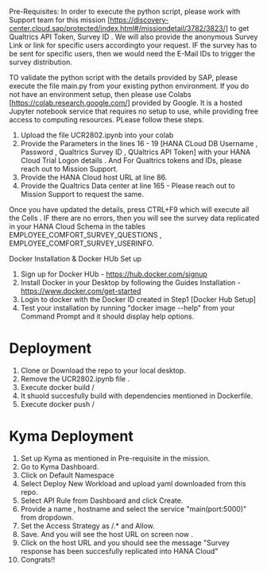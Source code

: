 Pre-Requisites:
In order to execute the python script, please work with Support team for this mission [https://discovery-center.cloud.sap/protected/index.html#/missiondetail/3782/3823/]
to get Qualtrics API Token, Survey ID . We will also provide the anonymous Survey Link or link for specific users accordingto your request. IF the survey has to be sent for 
specific users, then we would need the E-Mail IDs to trigger the survey distribution.

TO validate the python script with the details provided by SAP, please execute the file main.py from your existing python environment. If you do not have an environment
setup, then please use Colabs [https://colab.research.google.com/] provided by Google. It is a hosted Jupyter notebook service that requires no setup to use, 
while providing free access to computing resources. PLease follow these steps.
 
 1.  Upload the file UCR2802.ipynb into your colab 
 2.  Provide the Parameters in the lines 16 - 19 [HANA CLoud DB Username , Password , Qualtrics Survey ID , QUaltrics API Token] with your HANA Cloud Trial Logon details .
     And For Qualtrics tokens and IDs, please reach out to Mission Support.
 3.  Provide the HANA Cloud host URL at line 86.
 4.  Provide the Qualtrics Data center at line 165 - Please reach out to Mission Support to request the same.
 
 Once you have updated the details, press CTRL+F9 which will execute all the Cells .
 IF there are no errors, then you will see the survey data replicated in your HANA Cloud Schema in the tables 
 EMPLOYEE_COMFORT_SURVEY_QUESTIONS ,  EMPLOYEE_COMFORT_SURVEY_USERINFO. 
 
Docker Installation &  Docker HUb Set up 
1.  Sign up for Docker HUb - https://hub.docker.com/signup 
2.  Install Docker in your Desktop by following the Guides Installation - https://www.docker.com/get-started
3.  Login to docker with the Docker ID created in Step1 [Docker Hub Setup]
4.  Test your installation by running  "docker image --help" from your Command Prompt and it should display help options.

Deployment
===========
1. Clone or Download the repo to your local desktop. 
2. Remove the UCR2802.ipynb file . 
3. Execute docker build  <YourDockerID>/<AnyImagename>
4. It shuold succesfully build with dependencies mentioned in Dockerfile.
5. Execute  docker push  <YourDockerID>/<Imagename>   
 
Kyma Deployment
 =============
 1. Set up Kyma as mentioned in Pre-requisite in the mission.
 2. Go to Kyma Dashboard. 
 3. Click on Default Namespace
 4. Select Deploy New Workload and upload yaml downloaded from this repo.
 5. Select API Rule from  Dashboard and click Create.
 6. Provide a name , hostname and select the service "main(port:5000)" from dropdown.
 7. Set the Access Strategy as /.* and Allow.
 8. Save. And you will see the host URL on screen now .
 9. Click on the host URL and you should see the message "Survey response has been succesfully replicated into HANA Cloud"
 10. Congrats!! 
 
 
 
 
 
